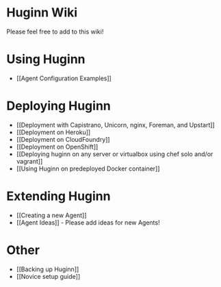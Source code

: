 # Huginn Wiki

Please feel free to add to this wiki!

# Using Huginn

* [[Agent Configuration Examples]]

# Deploying Huginn

* [[Deployment with Capistrano, Unicorn, nginx, Foreman, and Upstart]]
* [[Deployment on Heroku]]
* [[Deployment on CloudFoundry]]
* [[Deployment on OpenShift]]
* [[Deploying huginn on any server or virtualbox using chef solo and/or vagrant]]
* [[Using Huginn on predeployed Docker container]]

# Extending Huginn

* [[Creating a new Agent]]
* [[Agent Ideas]] - Please add ideas for new Agents!

# Other

* [[Backing up Huginn]]
* [[Novice setup guide]]